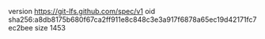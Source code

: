 version https://git-lfs.github.com/spec/v1
oid sha256:a8db8175b680f67ca2ff911e8c848c3e3a917f6878a65ec19d42171fc7ec2bee
size 1453
